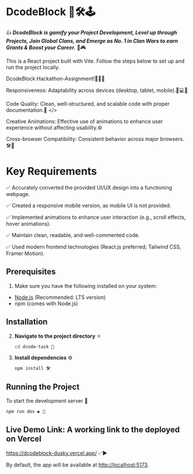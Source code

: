 # DcodeBlock 🤖🛠️🕹️

:+1: ***DcodeBlock is gamify your Project Development, Level up through Projects, Join Global Clans, and Emerge as No. 1 in Clan Wars to earn Grants & Boost your Career.*** 🤖🎮



This is a React project built with Vite. Follow the steps below to set up and run the project locally.

DcodeBlock Hackathon-Assignment!👨🏻‍💻

Responsiveness: Adaptability across devices (desktop, tablet, mobile).📱💻🤳

Code Quality: Clean, well-structured, and scalable code with proper documentation.🚀
      </>

Creative Animations: Effective use of animations to enhance user experience without affecting usability.⚙️

 Cross-browser Compatibility: Consistent behavior across major browsers. 🛠️🔗


# Key Requirements

✅ Accurately converted the provided UI/UX design into a functioning webpage.

✅ Created a responsive mobile version, as mobile UI is not provided.

✅ Implemented animations to enhance user interaction (e.g., scroll effects, hover animations).

✅ Maintain clean, readable, and well-commented code.

✅ Used modern frontend technologies (React.js preferred; Tailwind CSS, Framer Motion).
 


## Prerequisites

1. Make sure you have the following installed on your system: 
- [Node.js](https://nodejs.org/) (Recommended: LTS version)
- npm (comes with Node.js)

## Installation

2. **Navigate to the project directory**  ⚛️
   ```sh
   cd dcode-task 📂
   ```  

3. **Install dependencies**  ⚙️
   ```sh
   npm install 🛠️
   ```  

## Running the Project

To start the development server 🔧

```sh
npm run dev ▶️ 🎨
```
## Live Demo Link: A working link to the deployed on Vercel 
  https://dcodeblock-dusky.vercel.app/ ✅▶️

By default, the app will be available at [http://localhost:5173](http://localhost:5173).


